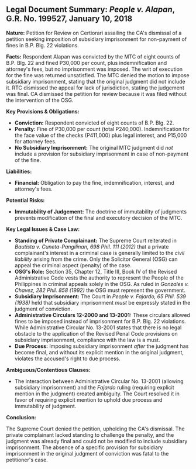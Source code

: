 ## Legal Document Summary: *People v. Alapan*, G.R. No. 199527, January 10, 2018

**Nature:** Petition for Review on Certiorari assailing the CA's dismissal of a petition seeking imposition of subsidiary imprisonment for non-payment of fines in B.P. Blg. 22 violations.

**Facts:** Respondent Alapan was convicted by the MTC of eight counts of B.P. Blg. 22 and fined P30,000 per count, plus indemnification and attorney's fees, but no imprisonment was imposed. The writ of execution for the fine was returned unsatisfied.  The MTC denied the motion to impose subsidiary imprisonment, stating that the original judgment did not include it. RTC dismissed the appeal for lack of jurisdiction, stating the judgement was final. CA dismissed the petition for review because it was filed without the intervention of the OSG.

**Key Provisions & Obligations:**

*   **Conviction:** Respondent convicted of eight counts of B.P. Blg. 22.
*   **Penalty:** Fine of P30,000 per count (total P240,000). Indemnification for the face value of the checks (P411,000) plus legal interest, and P15,000 for attorney fees.
*   **No Subsidiary Imprisonment:** The original MTC judgment did *not* include a provision for subsidiary imprisonment in case of non-payment of the fine.

**Liabilities:**

*   **Financial:**  Obligation to pay the fine, indemnification, interest, and attorney's fees.

**Potential Risks:**

*   **Immutability of Judgement:** The doctrine of immutability of judgments prevents modification of the final and executory decision of the MTC.

**Key Legal Issues & Case Law:**

*   **Standing of Private Complainant:**  The Supreme Court reiterated in *Bautista v. Cuneta-Pangilinan, 698 Phil. 111 (2012)* that a private complainant's interest in a criminal case is generally limited to the *civil liability* arising from the crime.  Only the Solicitor General (OSG) can appeal the criminal aspect (penalty) of the case.
*   **OSG's Role:** Section 35, Chapter 12, Title III, Book IV of the Revised Administrative Code vests the authority to represent the People of the Philippines in criminal appeals solely in the OSG. As ruled in *Gonzales v. Chavez, 282 Phil. 858 (1992)* the OSG must represent the government.
*   **Subsidiary Imprisonment:** The Court in *People v. Fajardo, 65 Phil. 539 (1938)* held that subsidiary imprisonment *must* be expressly stated in the judgment of conviction.
*   **Administrative Circulars 12-2000 and 13-2001:**  These circulars allowed fines to be imposed instead of imprisonment for B.P. Blg. 22 violations. While Administrative Circular No. 13-2001 states that there is no legal obstacle to the application of the Revised Penal Code provisions on subsidiary imprisonment, compliance with the law is a must.
*   **Due Process:** Imposing subsidiary imprisonment *after* the judgment has become final, and without its explicit mention in the original judgment, violates the accused's right to due process.

**Ambiguous/Contentious Clauses:**

*   The interaction between Administrative Circular No. 13-2001 (allowing subsidiary imprisonment) and the *Fajardo* ruling (requiring explicit mention in the judgment) created ambiguity. The Court resolved it in favor of requiring explicit mention to uphold due process and immutability of judgment.

**Conclusion:**

The Supreme Court denied the petition, upholding the CA's dismissal. The private complainant lacked standing to challenge the penalty, and the judgment was already final and could not be modified to include subsidiary imprisonment. The absence of a specific provision for subsidiary imprisonment in the original judgment of conviction was fatal to the petitioner's case.
